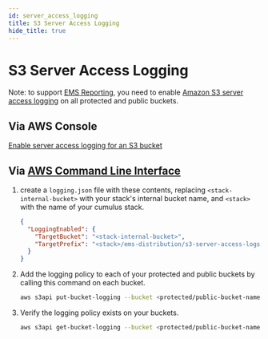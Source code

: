 ```yaml
---
id: server_access_logging
title: S3 Server Access Logging
hide_title: true
---
```


# S3 Server Access Logging

Note: to support [EMS Reporting](../features/ems_reporting), you need to enable [Amazon S3 server access logging][awslogging] on all protected and public buckets.

## Via AWS Console

[Enable server access logging for an S3 bucket][howtologging]

## Via [AWS Command Line Interface][cli]

1. create a `logging.json` file with these contents, replacing `<stack-internal-bucket>` with your stack's internal bucket name, and `<stack>` with the name of your cumulus stack.

    ```json
    {
      "LoggingEnabled": {
        "TargetBucket": "<stack-internal-bucket>",
        "TargetPrefix": "<stack>/ems-distribution/s3-server-access-logs/"
      }
    }
    ```

2. Add the logging policy to each of your protected and public buckets by calling this command on each bucket.

    ```sh
    aws s3api put-bucket-logging --bucket <protected/public-bucket-name> --bucket-logging-status file://logging.json
    ```

3. Verify the logging policy exists on your buckets.

    ```sh
    aws s3api get-bucket-logging --bucket <protected/public-bucket-name>
    ```

[cli]: https://aws.amazon.com/cli/ "Amazon command line interface"
[howtologging]: https://docs.aws.amazon.com/AmazonS3/latest/user-guide/server-access-logging.html "Amazon Console Instructions"
[awslogging]: https://docs.aws.amazon.com/AmazonS3/latest/dev/ServerLogs.html "Amazon S3 Server Access Logging"
